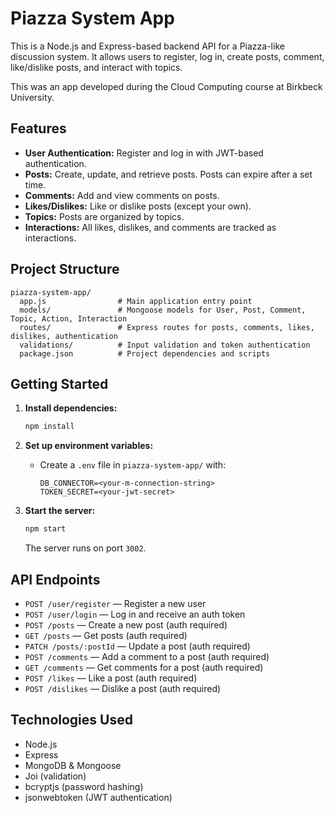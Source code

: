 # Piazza System App

This is a Node.js and Express-based backend API for a Piazza-like discussion system. It allows users to register, log in, create posts, comment, like/dislike posts, and interact with topics.

This was an app developed during the Cloud Computing course at Birkbeck University.

## Features

- **User Authentication:** Register and log in with JWT-based authentication.
- **Posts:** Create, update, and retrieve posts. Posts can expire after a set time.
- **Comments:** Add and view comments on posts.
- **Likes/Dislikes:** Like or dislike posts (except your own).
- **Topics:** Posts are organized by topics.
- **Interactions:** All likes, dislikes, and comments are tracked as interactions.

## Project Structure

```
piazza-system-app/
  app.js                # Main application entry point
  models/               # Mongoose models for User, Post, Comment, Topic, Action, Interaction
  routes/               # Express routes for posts, comments, likes, dislikes, authentication
  validations/          # Input validation and token authentication
  package.json          # Project dependencies and scripts
```

## Getting Started

1. **Install dependencies:**
   ```sh
   npm install
   ```

2. **Set up environment variables:**
   - Create a `.env` file in `piazza-system-app/` with:
     ```
     DB_CONNECTOR=<your-m-connection-string>
     TOKEN_SECRET=<your-jwt-secret>
     ```

3. **Start the server:**
   ```sh
   npm start
   ```

   The server runs on port `3002`.

## API Endpoints

- `POST /user/register` — Register a new user
- `POST /user/login` — Log in and receive an auth token
- `POST /posts` — Create a new post (auth required)
- `GET /posts` — Get posts (auth required)
- `PATCH /posts/:postId` — Update a post (auth required)
- `POST /comments` — Add a comment to a post (auth required)
- `GET /comments` — Get comments for a post (auth required)
- `POST /likes` — Like a post (auth required)
- `POST /dislikes` — Dislike a post (auth required)

## Technologies Used

- Node.js
- Express
- MongoDB & Mongoose
- Joi (validation)
- bcryptjs (password hashing)
- jsonwebtoken (JWT authentication)